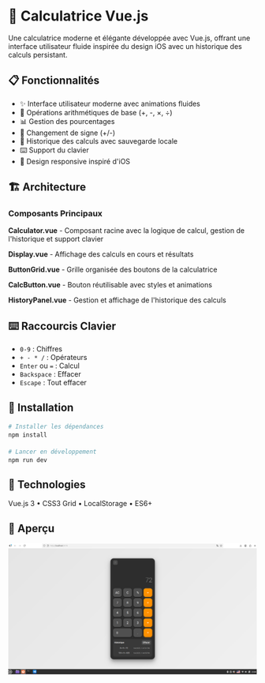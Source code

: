 # 🧮 Calculatrice Vue.js

Une calculatrice moderne et élégante développée avec Vue.js, offrant une interface utilisateur fluide inspirée du design iOS avec un historique des calculs persistant.

## 📋 Fonctionnalités

- ✨ Interface utilisateur moderne avec animations fluides
- 🧮 Opérations arithmétiques de base (+, -, ×, ÷)
- 📊 Gestion des pourcentages
- 🔄 Changement de signe (+/-)
- 📝 Historique des calculs avec sauvegarde locale
- ⌨️ Support du clavier
- 📱 Design responsive inspiré d'iOS

## 🏗️ Architecture

### Composants Principaux

**Calculator.vue** - Composant racine avec la logique de calcul, gestion de l'historique et support clavier

**Display.vue** - Affichage des calculs en cours et résultats

**ButtonGrid.vue** - Grille organisée des boutons de la calculatrice  

**CalcButton.vue** - Bouton réutilisable avec styles et animations

**HistoryPanel.vue** - Gestion et affichage de l'historique des calculs

## ⌨️ Raccourcis Clavier

- `0-9` : Chiffres
- `+ - * /` : Opérateurs  
- `Enter` ou `=` : Calcul
- `Backspace` : Effacer
- `Escape` : Tout effacer

## 🚀 Installation

```bash
# Installer les dépendances
npm install

# Lancer en développement
npm run dev
```

## 🔧 Technologies

Vue.js 3 • CSS3 Grid • LocalStorage • ES6+





## 🎥 Aperçu

![Calculatrice Vue.js](screenshot.png)
